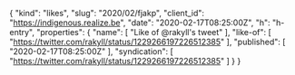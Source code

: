 {
  "kind": "likes",
  "slug": "2020/02/fjakp",
  "client_id": "https://indigenous.realize.be",
  "date": "2020-02-17T08:25:00Z",
  "h": "h-entry",
  "properties": {
    "name": [
      "Like of @rakyll's tweet"
    ],
    "like-of": [
      "https://twitter.com/rakyll/status/1229266197226512385"
    ],
    "published": [
      "2020-02-17T08:25:00Z"
    ],
    "syndication": [
      "https://twitter.com/rakyll/status/1229266197226512385"
    ]
  }
}
